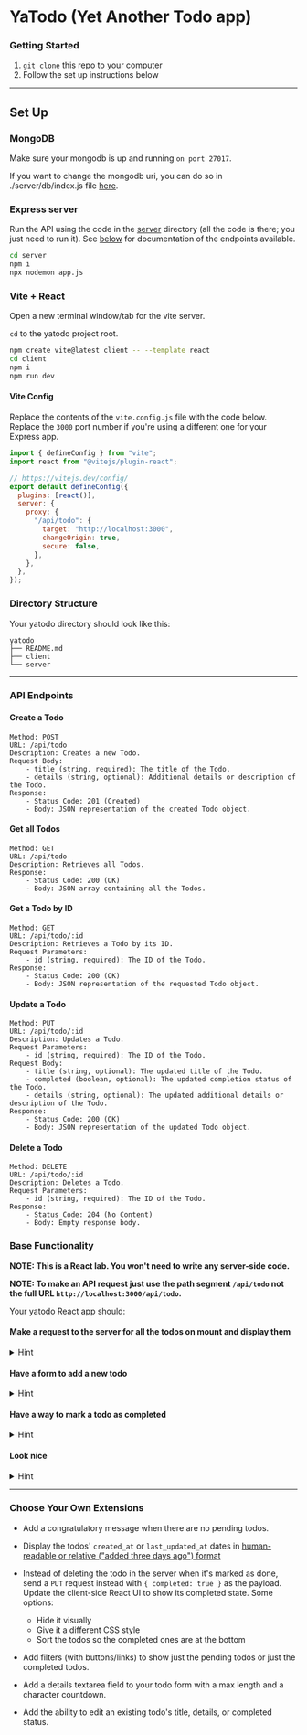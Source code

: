 # YaTodo (Yet Another Todo app)

### Getting Started

1. `git clone` this repo to your computer
2. Follow the set up instructions below

---

## Set Up

### MongoDB

Make sure your mongodb is up and running `on port 27017`.

If you want to change the mongodb uri, you can do so in ./server/db/index.js file [here](./server/db/index.js).

### Express server

Run the API using the code in the [server](./server/) directory (all the code is there; you just need to run it). See [below](#api-endpoints) for documentation of the endpoints available.

```sh
cd server
npm i
npx nodemon app.js
```

### Vite + React

Open a new terminal window/tab for the vite server.

`cd` to the yatodo project root.

```sh
npm create vite@latest client -- --template react
cd client
npm i
npm run dev
```

#### Vite Config

Replace the contents of the `vite.config.js` file with the code below. Replace the `3000` port number if you're using a different one for your Express app.

```js
import { defineConfig } from "vite";
import react from "@vitejs/plugin-react";

// https://vitejs.dev/config/
export default defineConfig({
  plugins: [react()],
  server: {
    proxy: {
      "/api/todo": {
        target: "http://localhost:3000",
        changeOrigin: true,
        secure: false,
      },
    },
  },
});
```

### Directory Structure

Your yatodo directory should look like this:

```text
yatodo
├── README.md
├── client
└── server
```

---

### API Endpoints

#### Create a Todo

    Method: POST
    URL: /api/todo
    Description: Creates a new Todo.
    Request Body:
        - title (string, required): The title of the Todo.
        - details (string, optional): Additional details or description of the Todo.
    Response:
        - Status Code: 201 (Created)
        - Body: JSON representation of the created Todo object.

#### Get all Todos

    Method: GET
    URL: /api/todo
    Description: Retrieves all Todos.
    Response:
        - Status Code: 200 (OK)
        - Body: JSON array containing all the Todos.

#### Get a Todo by ID

    Method: GET
    URL: /api/todo/:id
    Description: Retrieves a Todo by its ID.
    Request Parameters:
        - id (string, required): The ID of the Todo.
    Response:
        - Status Code: 200 (OK)
        - Body: JSON representation of the requested Todo object.

#### Update a Todo

    Method: PUT
    URL: /api/todo/:id
    Description: Updates a Todo.
    Request Parameters:
        - id (string, required): The ID of the Todo.
    Request Body:
        - title (string, optional): The updated title of the Todo.
        - completed (boolean, optional): The updated completion status of the Todo.
        - details (string, optional): The updated additional details or description of the Todo.
    Response:
        - Status Code: 200 (OK)
        - Body: JSON representation of the updated Todo object.

#### Delete a Todo

    Method: DELETE
    URL: /api/todo/:id
    Description: Deletes a Todo.
    Request Parameters:
        - id (string, required): The ID of the Todo.
    Response:
        - Status Code: 204 (No Content)
        - Body: Empty response body.

### Base Functionality

**NOTE: This is a React lab. You won't need to write any server-side code.**

**NOTE: To make an API request just use the path segment `/api/todo` not the full URL `http://localhost:3000/api/todo`.**

Your yatodo React app should:

#### Make a request to the server for all the todos on mount and display them

<details>
<summary>Hint</summary>
You need a `useEffect` that runs once on mount and makes an AJAX request to the server. The array of todos you receive should be added to state which you'll pass to a component as props for rendering.
</details>

#### Have a form to add a new todo

<details>
<summary>Hint</summary>
The form's submit event handler should send a POST request to the server. The object you receive should be added to state.
</details>

#### Have a way to mark a todo as completed

<details>
<summary>Hint</summary>
Add a done/complete button on each todo component that, when clicked, sends an AJAX request (DELETE or PUT) to the server to perform the appropriate operation on the database. When you receive a response back you should update state to reflect the newly completed todo.

The DELETE option is the simplest path.

</details>

#### Look nice

<details>
<summary>Hint</summary>
You can install bootstrap with npm, import it in `App.jsx` or `main.jsx`, and use bootstrap `classNames` in your jsx tags.

```sh
npm i bootstrap
```

```js
import "bootstrap/dist/css/bootstrap.min.css";
```

</details>

---

### Choose Your Own Extensions

- Add a congratulatory message when there are no pending todos.

- Display the todos' `created_at` or `last_updated_at` dates in [human-readable or relative ("added three days ago") format](https://date-fns.org/)

- Instead of deleting the todo in the server when it's marked as done, send a `PUT` request instead with `{ completed: true }` as the payload. Update the client-side React UI to show its completed state. Some options:

  - Hide it visually
  - Give it a different CSS style
  - Sort the todos so the completed ones are at the bottom

- Add filters (with buttons/links) to show just the pending todos or just the completed todos.

- Add a details textarea field to your todo form with a max length and a character countdown.

- Add the ability to edit an existing todo's title, details, or completed status.
